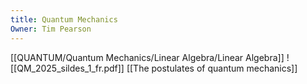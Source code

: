 ```yaml
---
title: Quantum Mechanics
Owner: Tim Pearson
---
```

[[QUANTUM/Quantum Mechanics/Linear Algebra/Linear Algebra]]
![[QM_2025_sildes_1_fr.pdf]]
[[The postulates of quantum mechanics]]